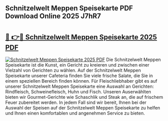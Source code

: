 ## Schnitzelwelt Meppen Speisekarte PDF Download Online 2025 J7hR7

# <h2><a href="http://gc6y9i.nevu.top/?p=Schnitzelwelt+Meppen+Speisekarte">🔗 👉🔴 Schnitzelwelt Meppen Speisekarte 2025 PDF</a></h2>

[![Schnitzelwelt Meppen Speisekarte 2025 PDF](https://i.imgur.com/dBaPXMq.png)](http://gc6y9i.nevu.top/?p=Schnitzelwelt+Meppen+Speisekarte)
Die Schnitzelwelt Meppen Speisekarte ist die Kunst, ein Gericht zu kreieren und zwischen einer Vielzahl von Gerichten zu wählen. Auf der Schnitzelwelt Meppen Speisekarte unserer Cafeteria finden Sie viele frische Salate, die Sie in einem speziellen Bereich finden können. Für Fleischliebhaber gibt es auf unserer Schnitzelwelt Meppen Speisekarte eine Auswahl an Gerichten: Rindfleisch, Schweinefleisch, Huhn und Fisch. Unseren Auserwählten bieten wir Gourmet-Gerichte wie Schaschlik und Steak an, die auf frischem Feuer zubereitet werden. In jedem Fall sind wir bereit, Ihnen bei der Auswahl der Speisen auf der Schnitzelwelt Meppen Speisekarte zu helfen und Ihnen einen komfortablen und angenehmen Service zu bieten.
